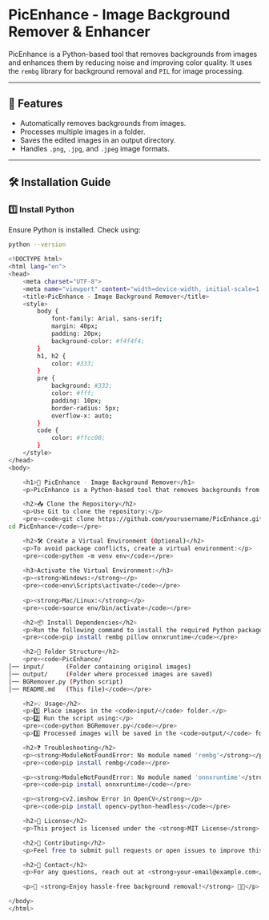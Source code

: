 # PicEnhance - Image Background Remover & Enhancer

PicEnhance is a Python-based tool that removes backgrounds from images and enhances them by reducing noise and improving color quality. It uses the `rembg` library for background removal and `PIL` for image processing.

---

## 🚀 Features
- Automatically removes backgrounds from images.
- Processes multiple images in a folder.
- Saves the edited images in an output directory.
- Handles `.png`, `.jpg`, and `.jpeg` image formats.

---

## 🛠️ Installation Guide

### **1️⃣ Install Python**
Ensure Python is installed. Check using:
```bash
python --version

<!DOCTYPE html>
<html lang="en">
<head>
    <meta charset="UTF-8">
    <meta name="viewport" content="width=device-width, initial-scale=1.0">
    <title>PicEnhance - Image Background Remover</title>
    <style>
        body {
            font-family: Arial, sans-serif;
            margin: 40px;
            padding: 20px;
            background-color: #f4f4f4;
        }
        h1, h2 {
            color: #333;
        }
        pre {
            background: #333;
            color: #fff;
            padding: 10px;
            border-radius: 5px;
            overflow-x: auto;
        }
        code {
            color: #ffcc00;
        }
    </style>
</head>
<body>

    <h1>🚀 PicEnhance - Image Background Remover</h1>
    <p>PicEnhance is a Python-based tool that removes backgrounds from images and enhances their quality.</p>

    <h2>📥 Clone the Repository</h2>
    <p>Use Git to clone the repository:</p>
    <pre><code>git clone https://github.com/yourusername/PicEnhance.git
cd PicEnhance</code></pre>

    <h2>🛠️ Create a Virtual Environment (Optional)</h2>
    <p>To avoid package conflicts, create a virtual environment:</p>
    <pre><code>python -m venv env</code></pre>
    
    <h3>Activate the Virtual Environment:</h3>
    <p><strong>Windows:</strong></p>
    <pre><code>env\Scripts\activate</code></pre>
    
    <p><strong>Mac/Linux:</strong></p>
    <pre><code>source env/bin/activate</code></pre>

    <h2>📦 Install Dependencies</h2>
    <p>Run the following command to install the required Python packages:</p>
    <pre><code>pip install rembg pillow onnxruntime</code></pre>

    <h2>📂 Folder Structure</h2>
    <pre><code>PicEnhance/
│── input/      (Folder containing original images)
│── output/     (Folder where processed images are saved)
│── BGRemover.py (Python script)
│── README.md   (This file)</code></pre>

    <h2>💡 Usage</h2>
    <p>1️⃣ Place images in the <code>input/</code> folder.</p>
    <p>2️⃣ Run the script using:</p>
    <pre><code>python BGRemover.py</code></pre>
    <p>3️⃣ Processed images will be saved in the <code>output/</code> folder.</p>

    <h2>❓ Troubleshooting</h2>
    <p><strong>ModuleNotFoundError: No module named 'rembg'</strong></p>
    <pre><code>pip install rembg</code></pre>

    <p><strong>ModuleNotFoundError: No module named 'onnxruntime'</strong></p>
    <pre><code>pip install onnxruntime</code></pre>

    <p><strong>cv2.imshow Error in OpenCV</strong></p>
    <pre><code>pip install opencv-python-headless</code></pre>

    <h2>📄 License</h2>
    <p>This project is licensed under the <strong>MIT License</strong>.</p>

    <h2>🤝 Contributing</h2>
    <p>Feel free to submit pull requests or open issues to improve this project!</p>

    <h2>📩 Contact</h2>
    <p>For any questions, reach out at <strong>your-email@example.com</strong>.</p>

    <p>🚀 <strong>Enjoy hassle-free background removal!</strong> 🎨✨</p>

</body>
</html>
